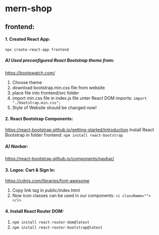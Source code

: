 # mern-shop

## frontend:

#### 1. Created React App:

`npx create-react-app frontend `

##### A) Used preconfigured React Bootstrap theme from:

https://bootswatch.com/

1. Choose theme
2. download bootstrap.min.css file from website
3. place file into frontend/src folder
4. import min.css file in index.js file unter React DOM imports: `import "./bootstrap.min.css";`
5. Style of Website should be changed now!

#### 2. React Bootstrap Components:

https://react-bootstrap.github.io/getting-started/introduction
Install React Bootstrap in folder frontend:
`npm install react-bootstrap`

##### A) Navbar:

https://react-bootstrap.github.io/components/navbar/

#### 3. Logos: Cart & Sign In:

https://cdnjs.com/libraries/font-awesome

1. Copy link tag in public/index.html
2. Now icon classes can be used in our components: `<i className=""> </i>`

#### 4. Install React Router DOM:

1. `npm install react-router-dom@latest`
2. `npm install react-router-bootstrap@latest`
